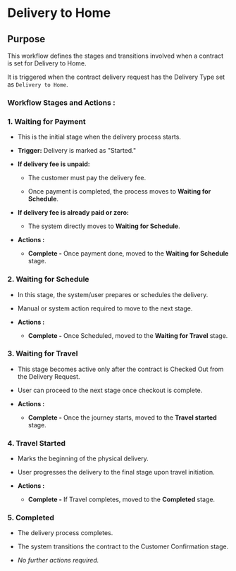 # Delivery to Home

## Purpose

This workflow defines the stages and transitions involved when a contract is set for Delivery to Home.

It is triggered when the contract delivery request has the Delivery Type set as `Delivery to Home`.

### Workflow Stages and Actions :

### 1. Waiting for Payment

  - This is the initial stage when the delivery process starts.

  - **Trigger:** Delivery is marked as "Started."

  - **If delivery fee is unpaid:**

    - The customer must pay the delivery fee.

    - Once payment is completed, the process moves to **Waiting for Schedule**.

  - **If delivery fee is already paid or zero:**

    - The system directly moves to **Waiting for Schedule**.

  - **Actions :**
    - **Complete -** Once payment done, moved to the **Waiting for Schedule** stage.

### 2. Waiting for Schedule

  - In this stage, the system/user prepares or schedules the delivery.

  - Manual or system action required to move to the next stage.

  - **Actions :**
    - **Complete -** Once Scheduled, moved to the **Waiting for Travel** stage.

### 3. Waiting for Travel

  - This stage becomes active only after the contract is Checked Out from the Delivery Request.

  - User can proceed to the next stage once checkout is complete.

  - **Actions :**
    - **Complete -** Once the journey starts, moved to the **Travel started** stage.

### 4. Travel Started

  - Marks the beginning of the physical delivery.

  - User progresses the delivery to the final stage upon travel initiation.

  - **Actions :**
    - **Complete -** If Travel completes, moved to the **Completed** stage.

### 5. Completed

  - The delivery process completes.

  - The system transitions the contract to the Customer Confirmation stage.

  - _No further actions required._